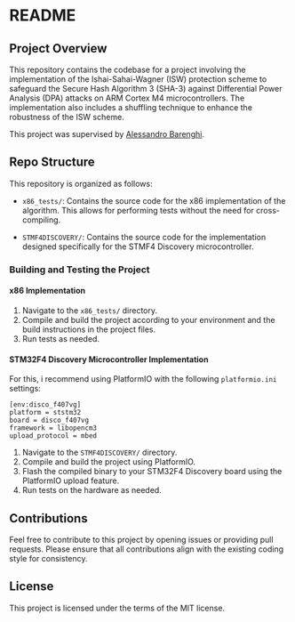 # README

## Project Overview
This repository contains the codebase for a project involving the implementation of the Ishai-Sahai-Wagner (ISW) protection scheme to safeguard the Secure Hash Algorithm 3 (SHA-3) against Differential Power Analysis (DPA) attacks on ARM Cortex M4 microcontrollers. The implementation also includes a shuffling technique to enhance the robustness of the ISW scheme.

This project was supervised by [Alessandro Barenghi](https://github.com/alexrow).

## Repo Structure
This repository is organized as follows:

- `x86_tests/`: Contains the source code for the x86 implementation of the algorithm. This allows for performing tests without the need for cross-compiling.

- `STMF4DISCOVERY/`: Contains the source code for the implementation designed specifically for the STMF4 Discovery microcontroller.

### Building and Testing the Project

#### x86 Implementation
1. Navigate to the `x86_tests/` directory.
2. Compile and build the project according to your environment and the build instructions in the project files.
3. Run tests as needed.

#### STM32F4 Discovery Microcontroller Implementation
For this, i recommend using PlatformIO with the following `platformio.ini` settings:

```
[env:disco_f407vg]
platform = ststm32
board = disco_f407vg
framework = libopencm3
upload_protocol = mbed
```

1. Navigate to the `STMF4DISCOVERY/` directory.
2. Compile and build the project using PlatformIO.
3. Flash the compiled binary to your STM32F4 Discovery board using the PlatformIO upload feature.
4. Run tests on the hardware as needed.

## Contributions
Feel free to contribute to this project by opening issues or providing pull requests. Please ensure that all contributions align with the existing coding style for consistency.

## License
This project is licensed under the terms of the MIT license.

